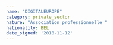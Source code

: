 ```yaml
---
name: "DIGITALEUROPE"
category: private_sector
nature: "Association professionnelle "
nationality: BEL
date_signed: '2018-11-12'
---
```

    
